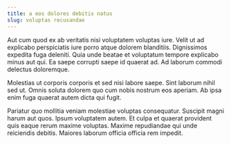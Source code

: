 ```yaml
---
title: a eos dolores debitis natus
slug: voluptas recusandae
---
```


Aut cum quod ex ab veritatis nisi voluptatem voluptas iure. Velit ut ad explicabo perspiciatis iure porro atque dolorem blanditiis. Dignissimos expedita fuga deleniti. Quia unde beatae et voluptatum tempore explicabo minus aut qui. Ea saepe corrupti saepe id quaerat ad. Ad laborum commodi delectus doloremque.

Molestias ut corporis corporis et sed nisi labore saepe. Sint laborum nihil sed ut. Omnis soluta dolorem quo cum nobis nostrum eos aperiam. Ab ipsa enim fuga quaerat autem dicta qui fugit.

Pariatur quo mollitia veniam molestiae voluptas consequatur. Suscipit magni harum aut quos. Ipsum voluptatem autem. Et culpa et quaerat provident quis eaque rerum maxime voluptas. Maxime repudiandae qui unde reiciendis debitis. Maiores laborum officia officia rem impedit.
